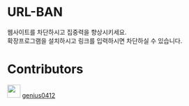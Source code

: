 # URL-BAN

웹사이트를 차단하시고 집중력을 향상시키세요.
<br>
확장프로그램을 설치하시고 링크를 입력하시면 차단하실 수 있습니다.

# Contributors

<img src="https://avatars0.githubusercontent.com/u/62144272?s=400&u=3127b2826277fe5db9a6a4f14546e5236574581b&v=4" width="30" /> [genius0412](https://github.com/genius0412)
